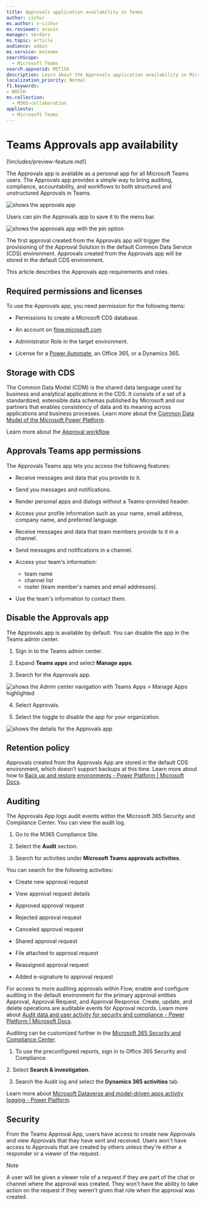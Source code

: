 ```yaml
---
title: Approvals application availability in Teams
author: cichur
ms.author: v-cichur
ms.reviewer: aravin
manager: serdars
ms.topic: article
audience: admin
ms.service: msteams
searchScope:
  - Microsoft Teams
search.appverid: MET150
description: Learn about the Approvals application availability in Microsoft Teams.
localization_priority: Normal
f1.keywords:
- NOCSH
ms.collection: 
  - M365-collaboration
appliesto: 
  - Microsoft Teams
---
```


# Teams Approvals app availability

[!includes/preview-feature.md!]

The Approvals app is available as a personal app for all Microsoft Teams users.
The Approvals app provides a simple way to bring auditing, compliance, accountability, and workflows to both structured and unstructured Approvals in Teams.

 ![shows the approvals app](media/approvals-selection.png)

Users can pin the Approvals app to save it to the menu bar.

 ![shows the approvals app with the pin option](media/approvalApp-pin.png)

The first approval created from the Approvals app will trigger the provisioning of the Approval Solution in the default Common Data Service (CDS) environment. Approvals created from the Approvals app will be stored in the default CDS environment.

This article describes the Approvals app requirements and roles.

## Required permissions and licenses

To use the Approvals app, you need permission for the following items:

- Permissions to create a Microsoft CDS database.

- An account on [flow.microsoft.com](https://flow.microsoft.com/)

- Administrator Role in the target environment.

- License for a [Power Automate](https://docs.microsoft.com/power-automate/get-started-approvals), an Office 365, or a Dynamics 365.

## Storage with CDS

The Common Data Model (CDM) is the shared data language used by business and analytical applications in the CDS. It consists of a set of a standardized, extensible data schemas published by Microsoft and our partners that enables consistency of data and its meaning across applications and business processes. Learn more about the [Common Data Model of the Microsoft Power Platform](https://docs.microsoft.com/power-automate/get-started-approvals).

Learn more about the [Approval workflow](https://docs.microsoft.com/power-automate/modern-approvals).

## Approvals Teams app permissions

The Approvals Teams app lets you access the following features:

- Receive messages and data that you provide to it.

- Send you messages and notifications.

- Render personal apps and dialogs without a Teams-provided header.

- Access your profile information such as your name, email address, company name, and preferred language.

- Receive messages and data that team members provide to it in a channel.

- Send messages and notifications in a channel.

- Access your team's information:
  - team name
  - channel list
  - roster (team member's names and email addresses).

- Use the team's information to contact them.

## Disable the Approvals app

The Approvals app is available by default. You can disable the app in the Teams admin center.

  1. Sign in to the Teams admin center.

  2. Expand **Teams apps** and select **Manage apps**.

  3. Search for the Approvals app.

![shows the Admin center navigation with Teams Apps > Manage Apps highlighted](media/manage-approval-apps.png)

  4. Select Approvals.

  5. Select the toggle to disable the app for your organization.

![shows the details for the Approvals app](media/approvals-details.png)

## Retention policy

Approvals created from the Approvals App are stored in the default CDS environment, which doesn’t support backups at this time. Learn more about how to [Back up and restore environments - Power Platform \| Microsoft Docs](https://docs.microsoft.com/power-platform/admin/backup-restore-environments).

## Auditing

The Approvals App logs audit events within the Microsoft 365 Security and Compliance Center. You can view the audit log.

1. Go to the M365 Compliance Site.

2. Select the **Audit** section.

3. Search for activities under **Microsoft Teams approvals activities**.

You can search for the following activities:

- Create new approval request

- View approval request details

- Approved approval request

- Rejected approval request

- Canceled approval request

- Shared approval request

- File attached to approval request

- Reassigned approval request

- Added e-signature to approval request

For access to more auditing approvals within Flow, enable and configure auditing in the default environment for the primary approval entities Approval, Approval Request, and Approval Response. Create, update, and delete operations are auditable events for Approval records. Learn more about [Audit data and user activity for security and compliance - Power Platform \| Microsoft Docs](https://docs.microsoft.com/power-platform/admin/audit-data-user-activity).

Auditing can be customized further in the [Microsoft 365 Security and Compliance Center](https://support.office.com/article/go-to-the-office-365-security-compliance-center-7e696a40-b86b-4a20-afcc-559218b7b1b8?ui=en-US&rs=en-US&ad=US).

1. To use the preconfigured reports, sign in to Office 365 Security and Compliance.

2. Select **Search & investigation**.

3. Search the Audit log and select the **Dynamics 365 activities** tab.

Learn more about [Microsoft Dataverse and model-driven apps activity logging - Power Platform](https://docs.microsoft.com/power-platform/admin/enable-use-comprehensive-auditing).

## Security

From the Teams Approval App, users have access to create new Approvals and view Approvals that they have sent and received. Users won't have access to Approvals that are created by others unless they're either a responder or a viewer of the request.

> [!Note]
> A user will be given a viewer role of a request if they are part of the chat or channel where the approval was created. They won't have the ability to take action on the request if they weren't given that role when the approval was created.
